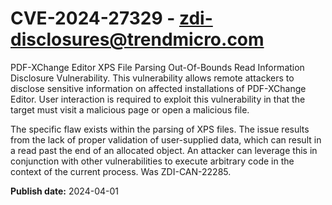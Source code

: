 # CVE-2024-27329 - zdi-disclosures@trendmicro.com

PDF-XChange Editor XPS File Parsing Out-Of-Bounds Read Information Disclosure Vulnerability. This vulnerability allows remote attackers to disclose sensitive information on affected installations of PDF-XChange Editor. User interaction is required to exploit this vulnerability in that the target must visit a malicious page or open a malicious file.

The specific flaw exists within the parsing of XPS files. The issue results from the lack of proper validation of user-supplied data, which can result in a read past the end of an allocated object. An attacker can leverage this in conjunction with other vulnerabilities to execute arbitrary code in the context of the current process. Was ZDI-CAN-22285.

**Publish date:** 2024-04-01
